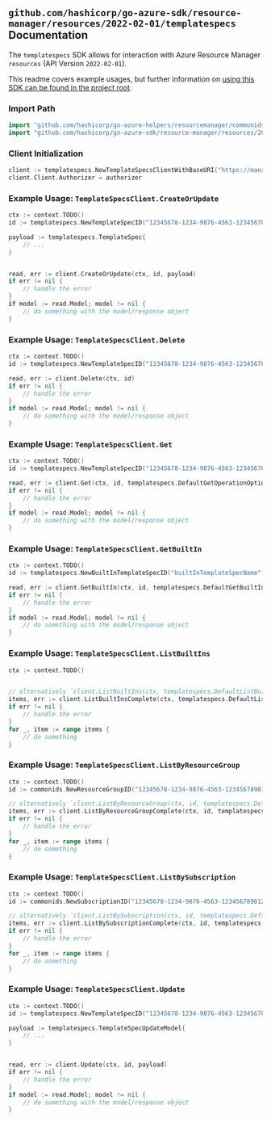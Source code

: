 
## `github.com/hashicorp/go-azure-sdk/resource-manager/resources/2022-02-01/templatespecs` Documentation

The `templatespecs` SDK allows for interaction with Azure Resource Manager `resources` (API Version `2022-02-01`).

This readme covers example usages, but further information on [using this SDK can be found in the project root](https://github.com/hashicorp/go-azure-sdk/tree/main/docs).

### Import Path

```go
import "github.com/hashicorp/go-azure-helpers/resourcemanager/commonids"
import "github.com/hashicorp/go-azure-sdk/resource-manager/resources/2022-02-01/templatespecs"
```


### Client Initialization

```go
client := templatespecs.NewTemplateSpecsClientWithBaseURI("https://management.azure.com")
client.Client.Authorizer = authorizer
```


### Example Usage: `TemplateSpecsClient.CreateOrUpdate`

```go
ctx := context.TODO()
id := templatespecs.NewTemplateSpecID("12345678-1234-9876-4563-123456789012", "example-resource-group", "templateSpecName")

payload := templatespecs.TemplateSpec{
	// ...
}


read, err := client.CreateOrUpdate(ctx, id, payload)
if err != nil {
	// handle the error
}
if model := read.Model; model != nil {
	// do something with the model/response object
}
```


### Example Usage: `TemplateSpecsClient.Delete`

```go
ctx := context.TODO()
id := templatespecs.NewTemplateSpecID("12345678-1234-9876-4563-123456789012", "example-resource-group", "templateSpecName")

read, err := client.Delete(ctx, id)
if err != nil {
	// handle the error
}
if model := read.Model; model != nil {
	// do something with the model/response object
}
```


### Example Usage: `TemplateSpecsClient.Get`

```go
ctx := context.TODO()
id := templatespecs.NewTemplateSpecID("12345678-1234-9876-4563-123456789012", "example-resource-group", "templateSpecName")

read, err := client.Get(ctx, id, templatespecs.DefaultGetOperationOptions())
if err != nil {
	// handle the error
}
if model := read.Model; model != nil {
	// do something with the model/response object
}
```


### Example Usage: `TemplateSpecsClient.GetBuiltIn`

```go
ctx := context.TODO()
id := templatespecs.NewBuiltInTemplateSpecID("builtInTemplateSpecName")

read, err := client.GetBuiltIn(ctx, id, templatespecs.DefaultGetBuiltInOperationOptions())
if err != nil {
	// handle the error
}
if model := read.Model; model != nil {
	// do something with the model/response object
}
```


### Example Usage: `TemplateSpecsClient.ListBuiltIns`

```go
ctx := context.TODO()


// alternatively `client.ListBuiltIns(ctx, templatespecs.DefaultListBuiltInsOperationOptions())` can be used to do batched pagination
items, err := client.ListBuiltInsComplete(ctx, templatespecs.DefaultListBuiltInsOperationOptions())
if err != nil {
	// handle the error
}
for _, item := range items {
	// do something
}
```


### Example Usage: `TemplateSpecsClient.ListByResourceGroup`

```go
ctx := context.TODO()
id := commonids.NewResourceGroupID("12345678-1234-9876-4563-123456789012", "example-resource-group")

// alternatively `client.ListByResourceGroup(ctx, id, templatespecs.DefaultListByResourceGroupOperationOptions())` can be used to do batched pagination
items, err := client.ListByResourceGroupComplete(ctx, id, templatespecs.DefaultListByResourceGroupOperationOptions())
if err != nil {
	// handle the error
}
for _, item := range items {
	// do something
}
```


### Example Usage: `TemplateSpecsClient.ListBySubscription`

```go
ctx := context.TODO()
id := commonids.NewSubscriptionID("12345678-1234-9876-4563-123456789012")

// alternatively `client.ListBySubscription(ctx, id, templatespecs.DefaultListBySubscriptionOperationOptions())` can be used to do batched pagination
items, err := client.ListBySubscriptionComplete(ctx, id, templatespecs.DefaultListBySubscriptionOperationOptions())
if err != nil {
	// handle the error
}
for _, item := range items {
	// do something
}
```


### Example Usage: `TemplateSpecsClient.Update`

```go
ctx := context.TODO()
id := templatespecs.NewTemplateSpecID("12345678-1234-9876-4563-123456789012", "example-resource-group", "templateSpecName")

payload := templatespecs.TemplateSpecUpdateModel{
	// ...
}


read, err := client.Update(ctx, id, payload)
if err != nil {
	// handle the error
}
if model := read.Model; model != nil {
	// do something with the model/response object
}
```
